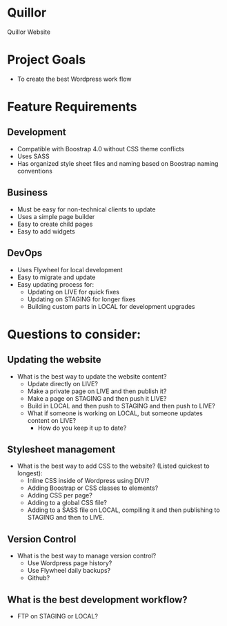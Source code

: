 # Quillor
Quillor Website 

# Project Goals 
- To create the best Wordpress work flow 

# Feature Requirements 
## Development 
- Compatible with Boostrap 4.0 without CSS theme conflicts 
- Uses SASS 
- Has organized style sheet files and naming based on Boostrap naming conventions 

## Business 
- Must be easy for non-technical clients to update 
- Uses a simple page builder 
- Easy to create child pages
- Easy to add widgets

## DevOps
- Uses Flywheel for local development 
- Easy to migrate and update 
- Easy updating process for: 
	- Updating on LIVE for quick fixes 
	- Updating on STAGING for longer fixes 
	- Building custom parts in LOCAL for development upgrades 


# Questions to consider: 

## Updating the website 
- What is the best way to update the website content? 
	- Update directly on LIVE? 
	- Make a private page on LIVE and then publish it? 
	- Make a page on STAGING and then push it LIVE? 
	- Build in LOCAL and then push to STAGING and then push to LIVE? 
	- What if someone is working on LOCAL, but someone updates content on LIVE? 
		- How do you keep it up to date?

## Stylesheet management 
- What is the best way to add CSS to the website? (Listed quickest to longest): 
	- Inline CSS inside of Wordpress using DIVI? 
	- Adding Boostrap or CSS classes to elements? 
	- Adding CSS per page? 
	- Adding to a global CSS file? 
	- Adding to a SASS file on LOCAL, compiling it and then publishing to STAGING and then to LIVE. 


## Version Control 
- What is the best way to manage version control? 
	- Use Wordpress page history? 
	- Use Flywheel daily backups? 
	- Github? 

## What is the best development workflow? 
- FTP on STAGING or LOCAL? 



